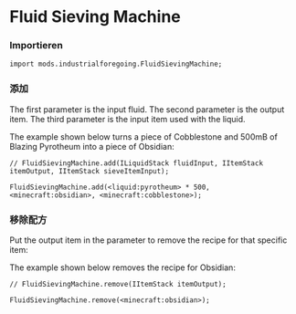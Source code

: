 # Fluid Sieving Machine

### Importieren

```zenscript
import mods.industrialforegoing.FluidSievingMachine;
```

### 添加

The first parameter is the input fluid. The second parameter is the output item. The third parameter is the input item used with the liquid.

The example shown below turns a piece of Cobblestone and 500mB of Blazing Pyrotheum into a piece of Obsidian:

```zenscript
// FluidSievingMachine.add(ILiquidStack fluidInput, IItemStack itemOutput, IItemStack sieveItemInput);

FluidSievingMachine.add(<liquid:pyrotheum> * 500, <minecraft:obsidian>, <minecraft:cobblestone>);
```

### 移除配方

Put the output item in the parameter to remove the recipe for that specific item:

The example shown below removes the recipe for Obsidian:

```zenscript
// FluidSievingMachine.remove(IItemStack itemOutput);

FluidSievingMachine.remove(<minecraft:obsidian>);
```
